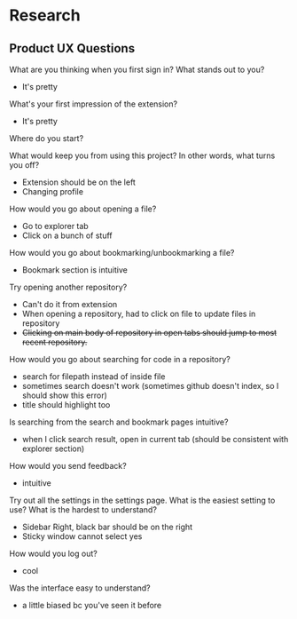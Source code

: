 # Research

## Product UX Questions

What are you thinking when you first sign in? What stands out to you?

- It's pretty

What's your first impression of the extension?

- It's pretty

Where do you start?

What would keep you from using this project? In other words, what turns you off?

- Extension should be on the left
- Changing profile

How would you go about opening a file?

- Go to explorer tab
- Click on a bunch of stuff

How would you go about bookmarking/unbookmarking a file?

- Bookmark section is intuitive

Try opening another repository?

- Can't do it from extension
- When opening a repository, had to click on file to update files in repository
- ~~Clicking on main body of repository in open tabs should jump to most recent repository.~~

How would you go about searching for code in a repository?

- search for filepath instead of inside file
- sometimes search doesn't work (sometimes github doesn't index, so I should show this error)
- title should highlight too

Is searching from the search and bookmark pages intuitive?

- when I click search result, open in current tab (should be consistent with explorer section)

How would you send feedback?

- intuitive

Try out all the settings in the settings page. What is the easiest setting to use? What is the hardest to understand?

- Sidebar Right, black bar should be on the right
- Sticky window cannot select yes

How would you log out?

- cool

Was the interface easy to understand?

- a little biased bc you've seen it before
